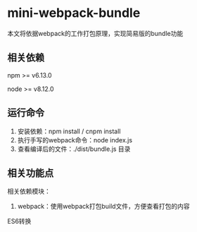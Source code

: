 # mini-webpack-bundle

本文将依据webpack的工作打包原理，实现简易版的bundle功能

## 相关依赖
npm >= v6.13.0

node >= v8.12.0

## 运行命令
1. 安装依赖：npm install / cnpm install
2. 执行手写的webpack命令：node index.js
3. 查看编译后的文件：./dist/bundle.js 目录

## 相关功能点
相关依赖模块：
1. webpack：使用webpack打包build文件，方便查看打包的内容

ES6转换



